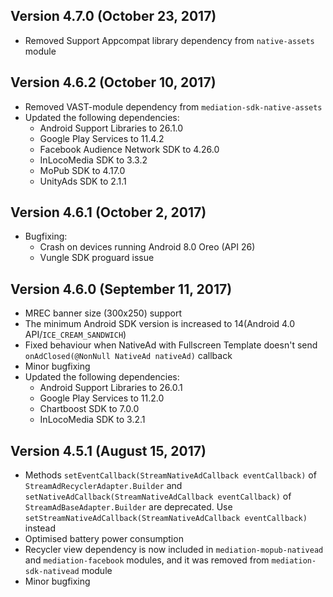 ## Version 4.7.0 (October 23, 2017) 
- Removed Support Appcompat library dependency from `native-assets` module

## Version 4.6.2 (October 10, 2017)
- Removed VAST-module dependency from `mediation-sdk-native-assets`
- Updated the following dependencies:
    - Android Support Libraries to 26.1.0 
    - Google Play Services to 11.4.2
    - Facebook Audience Network SDK to 4.26.0
    - InLocoMedia SDK to 3.3.2
    - MoPub SDK to 4.17.0
    - UnityAds SDK to 2.1.1

## Version 4.6.1 (October 2, 2017)
- Bugfixing:
    - Crash on devices running Android 8.0 Oreo (API 26)
    - Vungle SDK proguard issue
    
## Version 4.6.0 (September 11, 2017)
- MREC banner size (300x250) support
- The minimum Android SDK version is increased to 14(Android 4.0 API/`ICE_CREAM_SANDWICH`)
- Fixed behaviour when NativeAd with Fullscreen Template doesn't send `onAdClosed(@NonNull NativeAd nativeAd)` callback
- Minor bugfixing
- Updated the following dependencies:
    - Android Support Libraries to 26.0.1 
    - Google Play Services to 11.2.0
    - Chartboost SDK to 7.0.0
    - InLocoMedia SDK to 3.2.1

## Version 4.5.1 (August 15, 2017)
- Methods `setEventCallback(StreamNativeAdCallback eventCallback)` of `StreamAdRecyclerAdapter.Builder` and 
`setNativeAdCallback(StreamNativeAdCallback eventCallback)` of `StreamAdBaseAdapter.Builder` are deprecated. 
Use `setStreamNativeAdCallback(StreamNativeAdCallback eventCallback)` instead
- Optimised battery power consumption
- Recycler view dependency is now included in `mediation-mopub-nativead` and `mediation-facebook` modules, and it was removed from `mediation-sdk-nativead` module
- Minor bugfixing

